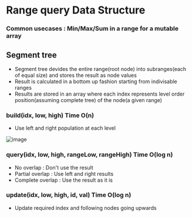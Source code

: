 # Range query Data Structure
### Common usecases : Min/Max/Sum in a range for a mutable array

## Segment tree
- Segment tree devides the entire range(root node) into subranges(each of equal size) and stores the result as node values
- Result is calculated in a bottom up fashion starting from indivisable ranges
- Results are stored in an array where each index represents level order position(assuming complete tree) of the node(a given range)

### build(idx, low, high) Time O(n)
- Use left and right population at each level
 
![image](https://github.com/user-attachments/assets/8d927232-bffe-4b5f-b37a-ad1568755445)

### query(idx, low, high, rangeLow, rangeHigh) Time O(log n)
- No overlap : Don't use the result 
- Partial overlap : Use left and right results
- Complete overlap : Use the result as it is

### update(idx, low, high, id, val) Time O(log n)
- Update required index and following nodes going upwards	
